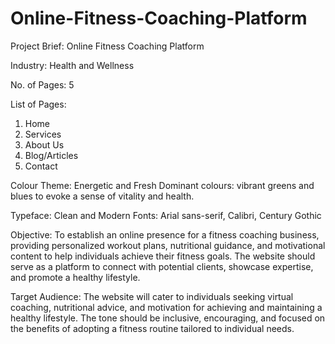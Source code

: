 # Online-Fitness-Coaching-Platform

Project Brief: Online Fitness Coaching Platform

Industry: Health and Wellness

No. of Pages: 5

List of Pages:
1. Home
2. Services
3. About Us
4. Blog/Articles
5. Contact

Colour Theme:
Energetic and Fresh
Dominant colours:  vibrant greens and blues to evoke a sense of vitality and health.

Typeface:
Clean and Modern
Fonts: Arial sans-serif, Calibri, Century Gothic

Objective:
To establish an online presence for a fitness coaching business, providing personalized workout plans, nutritional guidance, and motivational content to help individuals achieve their fitness goals. The website should serve as a platform to connect with potential clients, showcase expertise, and promote a healthy lifestyle.

Target Audience:
The website will cater to individuals seeking virtual coaching, nutritional advice, and motivation for achieving and maintaining a healthy lifestyle.
The tone should be inclusive, encouraging, and focused on the benefits of adopting a fitness routine tailored to individual needs.
